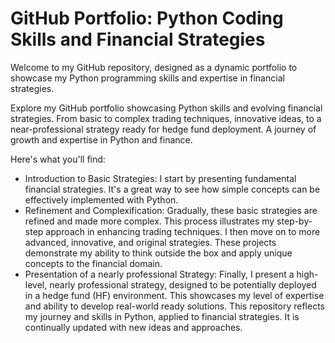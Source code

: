 # GitHub Portfolio: Python Coding Skills and Financial Strategies

Welcome to my GitHub repository, designed as a dynamic portfolio to showcase my Python programming skills and expertise in financial strategies.

Explore my GitHub portfolio showcasing Python skills and evolving financial strategies. From basic to complex trading techniques, innovative ideas, to a near-professional strategy ready for hedge fund deployment. A journey of growth and expertise in Python and finance.

Here's what you'll find:

- Introduction to Basic Strategies: I start by presenting fundamental financial strategies. It's a great way to see how simple concepts can be effectively implemented with Python.
- Refinement and Complexification: Gradually, these basic strategies are refined and made more complex. This process illustrates my step-by-step approach in enhancing trading techniques. I then move on to more advanced, innovative, and original strategies. These projects demonstrate my ability to think outside the box and apply unique concepts to the financial domain.
- Presentation of a nearly professional Strategy: Finally, I present a high-level, nearly professional strategy, designed to be potentially deployed in a hedge fund (HF) environment. This showcases my level of expertise and ability to develop real-world ready solutions.
This repository reflects my journey and skills in Python, applied to financial strategies. It is continually updated with new ideas and approaches.
